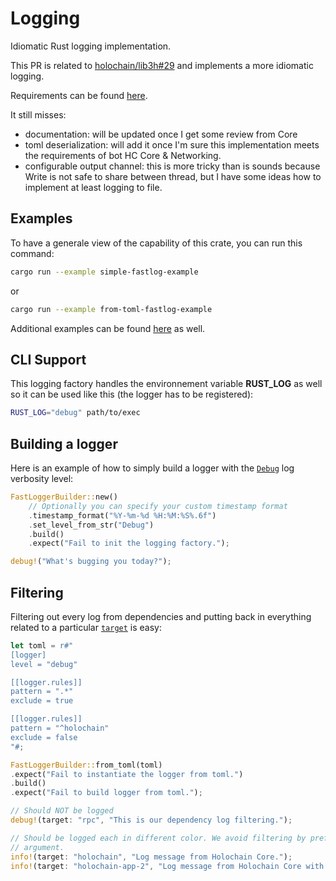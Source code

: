 # Logging

Idiomatic Rust logging implementation.

This PR is related to [holochain/lib3h#29](https://github.com/holochain/lib3h/issues/29) and implements a more idiomatic logging.

Requirements can be found [here](https://hackmd.io/MP5F3UhSTp2iPk37Cwa-fw).

It still misses:

* documentation: will be updated once I get some review from Core
* toml deserialization: will add it once I'm sure this implementation meets the requirements of bot HC Core & Networking.
* configurable output channel: this is more tricky than is sounds because Write is not safe to share between thread, but I have some ideas how to implement at least logging to file.

## Examples

To have a generale view of the capability of this crate, you can run this command:

```bash
cargo run --example simple-fastlog-example
```

or

```bash
cargo run --example from-toml-fastlog-example
```

Additional examples can be found [here](./examples) as well.

## CLI Support

This logging factory handles the environnement variable **RUST_LOG** as well so it can be used like this (the logger has to be registered):

```bash
RUST_LOG="debug" path/to/exec
```

## Building a logger

Here is an example of how to simply build a logger with the [`Debug`](https://docs.rs/log/0.4.8/log/enum.Level.html#variant.Debug) log verbosity level:

```rust
FastLoggerBuilder::new()
    // Optionally you can specify your custom timestamp format
    .timestamp_format("%Y-%m-%d %H:%M:%S%.6f") 
    .set_level_from_str("Debug")
    .build()
    .expect("Fail to init the logging factory.");

debug!("What's bugging you today?");
```
## Filtering

Filtering out every log from dependencies and putting back in everything related to a particular [`target`](../log/struct.Record.html#method.target) is easy:

```rust
let toml = r#"
[logger]
level = "debug"

[[logger.rules]]
pattern = ".*"
exclude = true

[[logger.rules]]
pattern = "^holochain"
exclude = false
"#;

FastLoggerBuilder::from_toml(toml)
.expect("Fail to instantiate the logger from toml.")
.build()
.expect("Fail to build logger from toml.");

// Should NOT be logged
debug!(target: "rpc", "This is our dependency log filtering.");

// Should be logged each in different color. We avoid filtering by prefixing using the 'target'
// argument.
info!(target: "holochain", "Log message from Holochain Core.");
info!(target: "holochain-app-2", "Log message from Holochain Core with instance ID 2");
```
